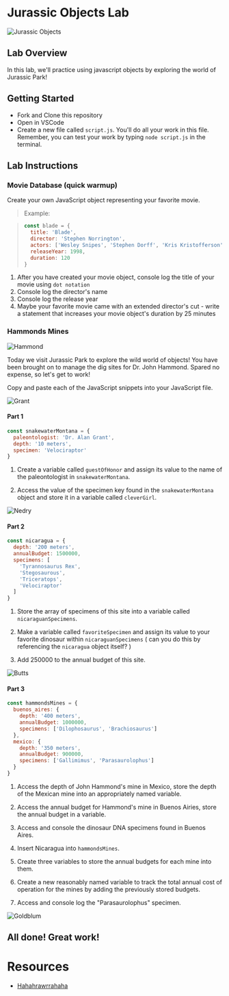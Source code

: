 # Jurassic Objects Lab

![Jurassic Objects](https://external-content.duckduckgo.com/iu/?u=https%3A%2F%2Fmedia.giphy.com%2Fmedia%2FhDtZt3aoaTbos%2Fgiphy.gif&f=1&nofb=1)

## Lab Overview

In this lab, we'll practice using javascript objects by exploring the world of Jurassic Park!

## Getting Started

- Fork and Clone this repository
- Open in VSCode
- Create a new file called `script.js`. You'll do all your work in this file. Remember, you can test your work by typing `node script.js` in the terminal.

## Lab Instructions

### Movie Database (quick warmup)

Create your own JavaScript object representing your favorite movie.

> Example:

> ```javascript
> const blade = {
>   title: 'Blade',
>   director: 'Stephen Norrington',
>   actors: ['Wesley Snipes', 'Stephen Dorff', 'Kris Kristofferson'],
>   releaseYear: 1998,
>   duration: 120
> }
> ```

1. After you have created your movie object, console log the title of your movie using `dot notation`
2. Console log the director's name
3. Console log the release year
4. Maybe your favorite movie came with an extended director's cut - write a statement that increases your movie object's duration by 25 minutes

### Hammonds Mines

![Hammond](https://external-content.duckduckgo.com/iu/?u=http%3A%2F%2Freplygif.net%2Fi%2F1087.gif&f=1&nofb=1)

Today we visit Jurassic Park to explore the wild world of objects! You have been brought on to manage the dig sites for Dr. John Hammond. Spared no expense, so let's get to work!

Copy and paste each of the JavaScript snippets into your JavaScript file.

![Grant](https://external-content.duckduckgo.com/iu/?u=https%3A%2F%2Fmedia.giphy.com%2Fmedia%2F8iWxnwt5p4vD2%2Fgiphy.gif&f=1&nofb=1)

#### Part 1

```javascript
const snakewaterMontana = {
  paleontologist: 'Dr. Alan Grant',
  depth: '10 meters',
  specimen: 'Velociraptor'
}
```

1. Create a variable called `guestOfHonor` and assign its value to the name of the paleontologist in `snakewaterMontana`.

2. Access the value of the specimen key found in the `snakewaterMontana` object and store it in a variable called `cleverGirl`.

![Nedry](https://external-content.duckduckgo.com/iu/?u=http%3A%2F%2Fi.imgur.com%2Fnm3gZMl.gif&f=1&nofb=1)

#### Part 2

```javascript
const nicaragua = {
  depth: '200 meters',
  annualBudget: 1500000,
  specimens: [
    'Tyrannosaurus Rex',
    'Stegosaurous',
    'Triceratops',
    'Velociraptor'
  ]
}
```

1. Store the array of specimens of this site into a variable called `nicaraguanSpecimens`.

2. Make a variable called `favoriteSpecimen` and assign its value to your favorite dinosaur within `nicaraguanSpecimens` ( can you do this by referencing the `nicaragua` object itself? )

3. Add 250000 to the annual budget of this site.

![Butts](https://external-content.duckduckgo.com/iu/?u=https%3A%2F%2Fpyxis.nymag.com%2Fv1%2Fimgs%2Fe2e%2F373%2F9c3e0cd3af0edb4a7e22a1d0df6b756401-holdontoyourbutts.gif&f=1&nofb=1)

#### Part 3

```javascript
const hammondsMines = {
  buenos_aires: {
    depth: '400 meters',
    annualBudget: 1000000,
    specimens: ['Dilophosaurus', 'Brachiosaurus']
  },
  mexico: {
    depth: '350 meters',
    annualBudget: 900000,
    specimens: ['Gallimimus', 'Parasaurolophus']
  }
}
```

1. Access the depth of John Hammond's mine in Mexico, store the depth of the Mexican mine into an appropriately named variable.

2. Access the annual budget for Hammond's mine in Buenos Airies, store the annual budget in a variable.

3. Access and console the dinosaur DNA specimens found in Buenos Aires.

4. Insert Nicaragua into `hammondsMines`.

5. Create three variables to store the annual budgets for each mine into them.

6. Create a new reasonably named variable to track the total annual cost of operation for the mines by adding the previously stored budgets.

7. Access and console log the "Parasaurolophus" specimen.

![Goldblum](https://media4.giphy.com/media/3oD3YQjT2cSZTsy6Va/giphy.gif)

## All done! Great work!

# Resources

- [Hahahrawrrahaha](https://youtu.be/wJelEXaPhJ8)
